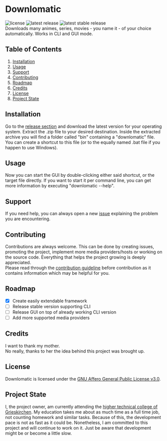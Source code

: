 # Downlomatic

![license](https://img.shields.io/github/license/TimerErTim/downlomatic?style=flat-square)
![latest release](https://img.shields.io/github/v/release/TimerErTim/downlomatic?include_prereleases&label=latest%20release&style=flat-square)
![latest stable release](https://img.shields.io/github/v/release/TimerErTim/downlomatic?label=stable%20release&style=flat-square)  
Downloads many animes, series, movies - you name it - of your choice automatically. Works in CLI and GUI mode.

## Table of Contents

1. [Installation](#installation)
2. [Usage](#usage)
3. [Support](#support)
4. [Contributing](#contributing)
5. [Roadmap](#roadmap)
6. [Credits](#credits)
7. [License](#license)
8. [Project State](#project-state)

## Installation

Go to the [release section](https://github.com/TimerErTim/downlomatic/releases) and download the latest version for your
operating system. Extract the .zip file to your desired destination. Inside the extracted archive you will find a folder
called "bin" containing a "downlomatic" file. You can create a shortcut to this file (or to the equally named .bat file
if you happen to use Windows).

## Usage

Now you can start the GUI by double-clicking either said shortcut, or the target file directly. If you want to start it
per command line, you can get more information by executing "downlomatic --help".

## Support

If you need help, you can always open a new [issue](https://github.com/TimerErTim/downlomatic/issues)
explaining the problem you are encountering.

## Contributing

Contributions are always welcome. This can be done by creating issues, promoting the project, implement more media
providers/hosts or working on the source code. Everything that helps the project growing is deeply appreciated.  
Please read through the [contribution guideline](CONTRIBUTING.md) before contribution as it contains information which
may be helpful for you.

## Roadmap

- [x] Create easily extendable framework
- [ ] Release stable version supporting CLI
- [ ] Release GUI on top of already working CLI version
- [ ] Add more supported media providers

## Credits

I want to thank my mother.  
No really, thanks to her the idea behind this project was brought up.

## License

Downlomatic is licensed under the [GNU Affero General Public License v3.0](LICENSE).

## Project State

I, the project owner, am currently attending
the [higher technical college of Grieskirchen](https://github.com/HTBLA-Grieskirchen). My education takes me about as
much time as a full time job, not counting homework and similar tasks. Because of this, the development pace is not as
fast as it could be. Nonetheless, I am committed to this project and will continue to work on it. Just be aware that
development might be or become a little slow.
